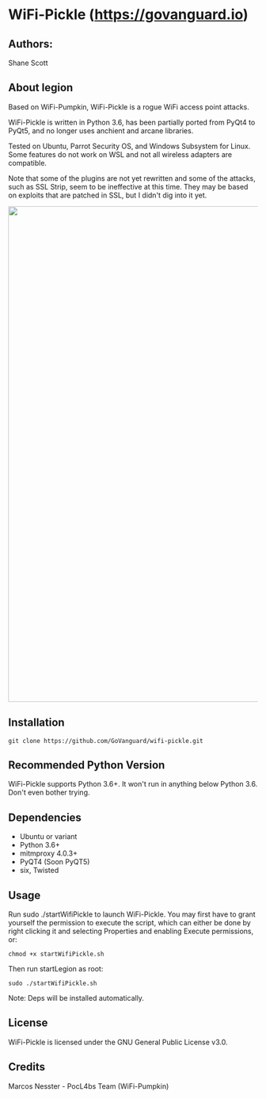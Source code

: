 WiFi-Pickle (https://govanguard.io)
==

## Authors:
Shane Scott

## About legion
Based on WiFi-Pumpkin, WiFi-Pickle is a rogue WiFi access point attacks.

WiFi-Pickle is written in Python 3.6, has been partially ported from PyQt4 to PyQt5, and no longer uses anchient and arcane libraries. 

Tested on Ubuntu, Parrot Security OS, and Windows Subsystem for Linux. Some features do not work on WSL and not all wireless adapters are compatible.

Note that some of the plugins are not yet rewritten and some of the attacks, such as SSL Strip, seem to be ineffective at this time. They may be based on exploits that are patched in SSL, but I didn't dig into it yet.

<img src="https://raw.githubusercontent.com/GoVanguard/legion/master/legion.png" width="1000"></img>

## Installation
```
git clone https://github.com/GoVanguard/wifi-pickle.git
```

## Recommended Python Version
WiFi-Pickle supports Python 3.6+. It won't run in anything below Python 3.6. Don't even bother trying.

## Dependencies
* Ubuntu or variant
* Python 3.6+
* mitmproxy 4.0.3+
* PyQT4 (Soon PyQT5)
* six, Twisted

## Usage
Run sudo ./startWifiPickle to launch WiFi-Pickle. You may first have to grant yourself the permission to execute the script, which can either be done by right clicking it and selecting Properties and enabling Execute permissions, or:
```
chmod +x startWifiPickle.sh
```

Then run startLegion as root:
```
sudo ./startWifiPickle.sh
```
Note: Deps will be installed automatically.

## License
WiFi-Pickle is licensed under the GNU General Public License v3.0.

## Credits
Marcos Nesster - PocL4bs Team (WiFi-Pumpkin)
